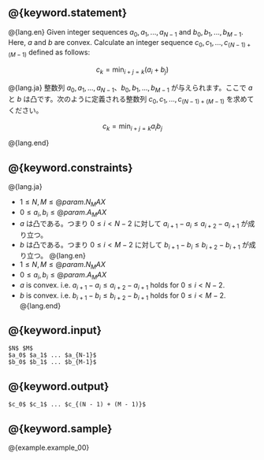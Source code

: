 ## @{keyword.statement}

@{lang.en}
Given integer sequences $a_0, a_1, ..., a_{N - 1}$ and $b_0, b_1, ..., b_{M - 1}$. Here, $a$ and $b$ are convex. Calculate an integer sequence $c_0, c_1, ..., c_{(N - 1) + (M - 1)}$ defined as follows:

$$c_k = \min_{i+j=k} (a_i+b_j)$$

@{lang.ja}
整数列 $a_0, a_1, ..., a_{N - 1}$、$b_0, b_1, ..., b_{M - 1}$ が与えられます。ここで $a$ と $b$ は凸です。次のように定義される整数列 $c_0, c_1, ..., c_{(N - 1) + (M - 1)}$ を求めてください。

$$c_k = \min_{i+j=k} a_ib_j$$

@{lang.end}

## @{keyword.constraints}

@{lang.ja}
- $1 \leq N, M \leq @{param.N_MAX}$
- $0 \leq a_i, b_i \leq @{param.A_MAX}$
- $a$ は凸である。つまり $0\leq i < N - 2$ に対して $a_{i+1}-a_i\leq a_{i+2}-a_{i+1}$ が成り立つ。
- $b$ は凸である。つまり $0\leq i < M - 2$ に対して $b_{i+1}-b_i\leq b_{i+2}-b_{i+1}$ が成り立つ。
@{lang.en}
- $1 \leq N, M \leq @{param.N_MAX}$
- $0 \leq a_i, b_i \leq @{param.A_MAX}$
- $a$ is convex. i.e. $a_{i+1}-a_i\leq a_{i+2}-a_{i+1}$ holds for $0\leq i < N - 2$. 
- $b$ is convex. i.e. $b_{i+1}-b_i\leq b_{i+2}-b_{i+1}$ holds for $0\leq i < M - 2$. 
@{lang.end}
## @{keyword.input}

```
$N$ $M$
$a_0$ $a_1$ ... $a_{N-1}$
$b_0$ $b_1$ ... $b_{M-1}$
```

## @{keyword.output}

```
$c_0$ $c_1$ ... $c_{(N - 1) + (M - 1)}$
```

## @{keyword.sample}

@{example.example_00}
